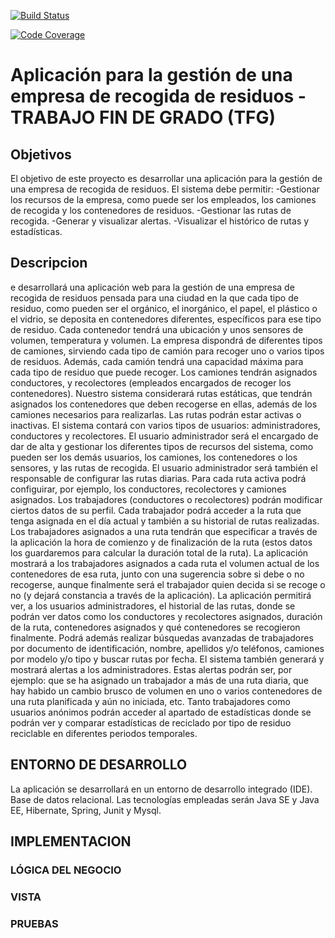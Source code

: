 [![Build Status](https://travis-ci.com/hmiacatracha/TFG.svg?token=9HkAeJE9p5Tzyz4kH65E&branch=master)](https://travis-ci.com/hmiacatracha/TFG)

[![Code Coverage](https://img.shields.io/codecov/c/github/pvorb/property-providers/develop.svg)](https://codecov.io/github/pvorb/property-providers?branch=develop)


# Aplicación para la gestión de una empresa de recogida de residuos - TRABAJO FIN DE GRADO (TFG) 

## Objetivos
El objetivo de este proyecto es desarrollar una aplicación para la gestión de una empresa de recogida de residuos. El sistema debe permitir: -Gestionar los recursos de la empresa, como puede ser los empleados, los camiones de recogida y los contenedores de residuos. -Gestionar las rutas de recogida. -Generar y visualizar alertas. -Visualizar el histórico de rutas y estadísticas.
## Descripcion
e desarrollará una aplicación web para la gestión de una empresa de recogida de residuos pensada para una ciudad en la que cada tipo de residuo, como pueden ser el orgánico, el inorgánico, el papel, el plástico o el vidrio, se deposita en contenedores diferentes, específicos para ese tipo de residuo. Cada contenedor tendrá una ubicación y unos sensores de volumen, temperatura y volumen. La empresa dispondrá de diferentes tipos de camiones, sirviendo cada tipo de camión para recoger uno o varios tipos de residuos. Además, cada camión tendrá una capacidad máxima para cada tipo de residuo que puede recoger. Los camiones tendrán asignados conductores, y recolectores (empleados encargados de recoger los contenedores). Nuestro sistema considerará rutas estáticas, que tendrán asignados los contenedores que deben recogerse en ellas, además de los camiones necesarios para realizarlas. Las rutas podrán estar activas o inactivas. El sistema contará con varios tipos de usuarios: administradores, conductores y recolectores. El usuario administrador será el encargado de dar de alta y gestionar los diferentes tipos de recursos del sistema, como pueden ser los demás usuarios, los camiones, los contenedores o los sensores, y las rutas de recogida. El usuario administrador será también el responsable de configurar las rutas diarias. Para cada ruta activa podrá configuirar, por ejemplo, los conductores, recolectores y camiones asignados. Los trabajadores (conductores o recolectores) podrán modificar ciertos datos de su perfil. Cada trabajador podrá acceder a la ruta que tenga asignada en el día actual y también a su historial de rutas realizadas. Los trabajadores asignados a una ruta tendrán que especificar a través de la aplicación la hora de comienzo y de finalización de la ruta (estos datos los guardaremos para calcular la duración total de la ruta). La aplicación mostrará a los trabajadores asignados a cada ruta el volumen actual de los contenedores de esa ruta, junto con una sugerencia sobre si debe o no recogerse, aunque finalmente será el trabajador quien decida si se recoge o no (y dejará constancia a través de la aplicación). La aplicación permitirá ver, a los usuarios administradores, el historial de las rutas, donde se podrán ver datos como los conductores y recolectores asignados, duración de la ruta, contenedores asignados y qué contenedores se recogieron finalmente. Podrá además realizar búsquedas avanzadas de trabajadores por documento de identificación, nombre, apellidos y/o teléfonos, camiones por modelo y/o tipo y buscar rutas por fecha. El sistema también generará y mostrará alertas a los administradores. Estas alertas podrán ser, por ejemplo: que se ha asignado un trabajador a más de una ruta diaria, que hay habido un cambio brusco de volumen en uno o varios contenedores de una ruta planificada y aún no iniciada, etc. Tanto trabajadores como usuarios anónimos podrán acceder al apartado de estadísticas donde se podrán ver y comparar estadísticas de reciclado por tipo de residuo reciclable en diferentes periodos temporales.

## ENTORNO DE DESARROLLO
La aplicación se desarrollará en un entorno de desarrollo integrado (IDE). Base de datos relacional. Las tecnologías empleadas serán Java SE y Java EE, Hibernate, Spring, Junit y Mysql.

## IMPLEMENTACION
### LÓGICA DEL NEGOCIO


### VISTA


### PRUEBAS
